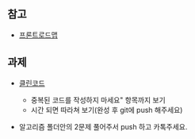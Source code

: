 
## 참고
- [프론트로드맵](https://www.codeit.kr/roadmap/frontend-2023)

## 과제
- [클린코드](https://github.com/qkraudghgh/clean-code-javascript-ko/blob/master/README.md)  
    - 중복된 코드를 작성하지 마세요" 항목까지 보기
    - 시간 되면 따라쳐 보기(완성 후 git에 push 해주세요)

- 알고리즘 폴더안의 2문제 풀어주서 push 하고 카톡주세요.